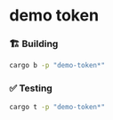 
# demo token

### 🏗️ Building

```sh
cargo b -p "demo-token*"
```

### ✅ Testing

```sh
cargo t -p "demo-token*"
```
